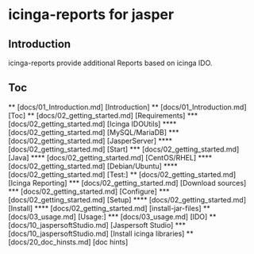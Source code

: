 # icinga-reports for jasper

## Introduction
icinga-reports provide additional Reports based on icinga IDO. 

## Toc

** [docs/01_Introduction.md] [Introduction]
** [docs/01_Introduction.md] [Toc]
** [docs/02_getting_started.md] [Requirements]
*** [docs/02_getting_started.md] [Icinga IDOUtils]
**** [docs/02_getting_started.md] [MySQL/MariaDB]
*** [docs/02_getting_started.md] [JasperServer]
**** [docs/02_getting_started.md] [Start]
*** [docs/02_getting_started.md] [Java]
**** [docs/02_getting_started.md] [CentOS/RHEL]
**** [docs/02_getting_started.md] [Debian/Ubuntu]
**** [docs/02_getting_started.md] [Test:]
** [docs/02_getting_started.md] [Icinga Reporting]
*** [docs/02_getting_started.md] [Download sources]
*** [docs/02_getting_started.md] [Configure]
*** [docs/02_getting_started.md] [Setup]
**** [docs/02_getting_started.md] [Install]
**** [docs/02_getting_started.md] [install-jar-files]
** [docs/03_usage.md] [Usage:]
*** [docs/03_usage.md] [IDO]
** [docs/10_jaspersoftStudio.md] [Jaspersoft Studio]
*** [docs/10_jaspersoftStudio.md] [Install icinga libraries]
** [docs/20_doc_hinsts.md] [doc hints]
